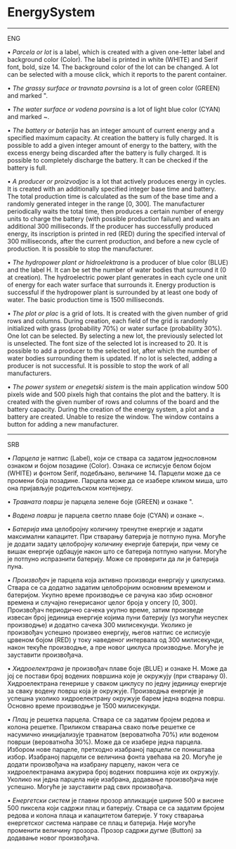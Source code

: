 # EnergySystem
------------------------------
ENG

• *Parcela or lot* is a label, which is created with a given one-letter label and background color (Color). The label is printed in white (WHITE) and Serif font, bold, size 14. The background color of the lot can be changed. A lot can be selected with a mouse click, which it reports to the parent container.

• *The grassy surface or travnata povrsina* is a lot of green color (GREEN) and marked ".

• *The water surface or vodena povrsina* is a lot of light blue color (CYAN) and marked ~.

• *The battery or baterija* has an integer amount of current energy and a specified maximum capacity. At creation the battery is fully charged. It is possible to add a given integer amount of energy to the battery, with the excess energy being discarded after the battery is fully charged. It is possible to completely discharge the battery. It can be checked if the battery is full.

• *A producer or proizvodjac* is a lot that actively produces energy in cycles. It is created with an additionally specified integer base time and battery. The total production time is calculated as the sum of the base time and a randomly generated integer in the range [0, 300]. The manufacturer periodically waits the total time, then produces a certain number of energy units to charge the battery (with possible production failure) and waits an additional 300 milliseconds. If the producer has successfully produced energy, its inscription is printed in red (RED) during the specified interval of 300 milliseconds, after the current production, and before a new cycle of production. It is possible to stop the manufacturer.

• *The hydropower plant or hidroelektrana* is a producer of blue color (BLUE) and the label H. It can be set the number of water bodies that surround it (0 at creation). The hydroelectric power plant generates in each cycle one unit of energy for each water surface that surrounds it. Energy production is successful if the hydropower plant is surrounded by at least one body of water. The basic production time is 1500 milliseconds.

• *The plot or plac* is a grid of lots. It is created with the given number of grid rows and columns. During creation, each field of the grid is randomly initialized with grass (probability 70%) or water surface (probability 30%). One lot can be selected. By selecting a new lot, the previously selected lot is unselected. The font size of the selected lot is increased to 20. It is possible to add a producer to the selected lot, after which the number of water bodies surrounding them is updated. If no lot is selected, adding a producer is not successful. It is possible to stop the work of all manufacturers.

• *The power system or enegetski sistem* is the main application window 500 pixels wide and 500 pixels high that contains the plot and the battery. It is created with the given number of rows and columns of the board and the battery capacity. During the creation of the energy system, a plot and a battery are created. Unable to resize the window. The window contains a button for adding a new manufacturer.

----------------------
SRB

• *Парцела* је натпис (Label), који се ствара са задатом једнословном ознаком и бојом позадине
(Color). Ознака се исписује белом бојом (WHITE) и фонтом Serif, подебљано, величине 14.
Парцели може да се промени боја позадине. Парцела може да се изабере кликом миша, што она
пријављује родитељском контејнеру.

• *Травната површ* је парцела зелене боје (GREEN) и
ознаке ".

• *Водена површ* је парцела светло плаве боје (CYAN) и
ознаке ~.

• *Батерија* има целобројну количину тренутне енергије и
задати максимални капацитет. При стварању батерија је
потпуно пуна. Могуће је додати задату целобројну
количину енергије батерији, при чему се вишак енергије
одбацује након што се батерија потпуно напуни. Могуће
је потпуно испразнити батерију. Може се проверити да ли
је батерија пуна.

• *Произвођач* је парцела која активно производи енергију у
циклусима. Ствара се са додатно задатим целобројним
основним временом и батеријом. Укупно време
производње се рачуна као збир основног времена и случајно генерисаног целог броја у опсегу [0,
300]. Произвођач периодично сачека укупно време, затим произведе извесан број јединица
енергије којима пуни батерију (уз могући неуспех производње) и додатно сачека 300
милисекунди. Уколико је произвођач успешно произвео енергију, његов натпис се исписује
црвеном бојом (RED) у току наведеног интервала од 300 милисекунди, након текуће производње,
а пре новог циклуса производње. Могуће је зауставити произвођача.

• *Хидроелектрана* је произвођач плаве боје (BLUE) и ознаке H. Може да јој се постави број
водених површина које је окружују (при стварању 0). Хидроелектрана генерише у сваком
циклусу по једну јединицу енергије за сваку водену површ која је окружује. Производња енергије
је успешна уколико хидроелектрану окружује барем једна водена површ. Основно време
производње је 1500 милисекунди.

• *Плац* је решетка парцела. Ствара се са задатим бројем редова и колона решетке. Приликом
стварања свако поље решетке се насумично иницијализује травнатом (вероватноћа 70%) или
воденом површи (вероватноћа 30%). Може да се изабере једна парцела. Избором нове парцеле,
претходно изабраној парцели се поништава избор. Изабраној парцели се величина фонта увећава
на 20. Могуће је додати произвођача на изабрану парцелу, након чега се хидроелектранама
ажурира број водених површина које их окружују. Уколико ни једна парцела није изабрана,
додавање произвођача није успешно. Могуће је зауставити рад свих произвођача.

• *Енергетски систем* је главни прозор апликације ширине 500 и висине 500 пиксела који садржи
плац и батерију. Ствара се са задатим бројем редова и колона плаца и капацитетом батерије. У
току стварања енергетског система направе се плац и батерија. Није могуће променити величину
прозора. Прозор садржи дугме (Button) за додавање новог произвођача.
